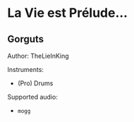 # La Vie est Prélude\.\.\.

## Gorguts

Author: TheLieInKing


Instruments:

  * (Pro) Drums

Supported audio:

  * `mogg`

